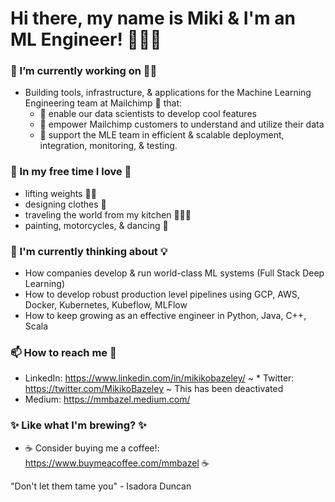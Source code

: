 <!--
**MMBazel/MMBazel** is a ✨ _special_ ✨ repository because its `README.md` (this file) appears on your GitHub profile.

Here are some ideas to get you started:

-->

# Hi there, my name is Miki & I'm an ML Engineer! 👩🏻‍💻 

### 🔭 I’m currently working on ☝🏻 
  * Building tools, infrastructure, & applications for the Machine Learning Engineering team at Mailchimp 🐒 that: 
     * 🙉    enable our data scientists to develop cool features
     * 🙈    empower Mailchimp customers to understand and utilize their data
     * 🙊    support the MLE team in efficient & scalable deployment, integration, monitoring, & testing. 


### 🌱 In my free time I love 🎨
  * lifting weights 🏋️‍♀️   
  * designing clothes 👗
  * traveling the world from my kitchen 👩🏻‍🍳
  * painting, motorcycles, & dancing 💃 

### 🤔  I'm currently thinking about 💡
  * How companies develop & run world-class ML systems (Full Stack Deep Learning)
  * How to develop robust production level pipelines using GCP, AWS, Docker, Kubernetes, Kubeflow, MLFlow
  * How to keep growing as an effective engineer in Python, Java, C++, Scala

### 📫 How to reach me 💬 
  * LinkedIn: https://www.linkedin.com/in/mikikobazeley/
  ~ * Twitter: https://twitter.com/MikikoBazeley ~ This has been deactivated
  * Medium: https://mmbazel.medium.com/

### ✨ Like what I'm brewing? ✨
  * ☕ Consider buying me a coffee!: https://www.buymeacoffee.com/mmbazel ☕


"Don't let them tame you" - Isadora Duncan

